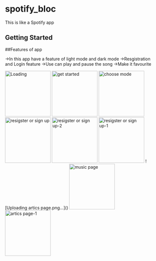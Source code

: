 # spotify_bloc

This is like a Spotify app

## Getting Started
##Features of app

->In this app have a feature of light mode and dark mode 
->Resgistration and Login feature
->Use can play and pause the song
->Make it favourite



<img width="150" alt="Loading" src="https://github.com/user-attachments/assets/b555b7a6-b4f7-404f-927e-46a022eb243b">
<img width="150" alt="get started" src="https://github.com/user-attachments/assets/b24dbd76-b65b-457d-befe-e3382cb009e8">
<img width="150" alt="choose mode" src="https://github.com/user-attachments/assets/3eeb81ce-f3ef-422e-89c9-e02d17ccd46c">
<img width="150" alt="resigster or sign up" src="https://github.com/user-attachments/assets/660a8d55-ac3d-437f-a845-461f8a6d1a13">
<img width="150" alt="resigster or sign up-2" src="https://github.com/user-attachments/assets/ec3778fd-2f73-41c6-a5ba-0539c0ad89e2">
<img width="150" alt="resigster or sign up-1" src="https://github.com/user-attachments/assets/cb04c70b-f421-41c9-9267-e3d07bc1ecf4">
![Uploading artics page.png…]()
<img width="150" alt="music page" src="https://github.com/user-attachments/assets/4f7c4fd7-44fc-4ee7-96b1-5b176e9ee3d0">
<img width="150" alt="artics page-1" src="https://github.com/user-attachments/assets/8feb230b-afd5-439e-a179-4f0c58873916">
